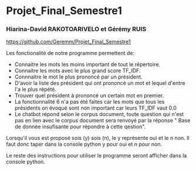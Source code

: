 # Projet_Final_Semestre1

### Hiarina-David RAKOTOARIVELO et Gérémy RUIS

https://github.com/Geremm/Projet_Final_Semestre1

Les fonctionalité de notre programme permettent de:

  * Connaitre les mots les moins important de tout le répertoire.
  * Connaitre les mots avec le plus grand score TF_IDF.
  * Connnaitre le mot le plus prononcé par un président.
  * D'avoir la liste des président qui ont prononcé un mot et lequel d'entre l'a le plus répété.
  * Trouver quel président à prononcé un certain mot en premier.
  * La fonctionnalité 6 n'a pas été faites car les mots que tous les présidents on évoqué sont non important car leurs TF_IDF vaut 0.0
  * Le chatbot répond selon le corpus document, toute question qui n'est pas en lien avec le corpus document sera renvoyé par la réponse " Base de donnée insufisante pour répondre à cette    qestion".


Lorsqu'il vous est proposé sois (y) sois (n), le y représente oui et le n non. Il faut donc taper dans la console python y pour oui et n pour non.

Le reste des instructions pour utiliser le programme seront afficher dans la console python. 
